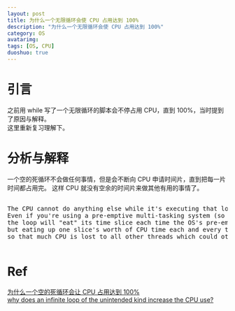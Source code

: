 ```yaml
---
layout: post
title: 为什么一个无限循环会使 CPU 占用达到 100%
description: "为什么一个无限循环会使 CPU 占用达到 100%"
category: OS
avatarimg:
tags: [OS, CPU]
duoshuo: true
---
```


# 引言 

之前用 while 写了一个无限循环的脚本会不停占用 CPU，直到 100%，当时提到了原因与解释。  
这里重新复习理解下。

# 分析与解释

> 
一个空的死循环不会做任何事情，但是会不断向 CPU 申请时间片，直到把每一片时间都占用完。
这样 CPU 就没有空余的时间片来做其他有用的事情了。

<pre>

The CPU cannot do anything else while it's executing that loop (which never ends).
Even if you're using a pre-emptive multi-tasking system (so that infinite loop will only clog forever its own process or thread), 
the loop will "eat" its time slice each time the OS's pre-emptive scheduler hands it the CPU for the next slice -- doing nothing, 
but eating up one slice's worth of CPU time each and every time, 
so that much CPU is lost to all other threads which could otherwise be doing useful work.

</pre>

# Ref
[为什么一个空的死循环会让 CPU 占用达到 100%](http://www.lfyzjck.com/why-infinite-loop-increase-cpu-use/)  
[why does an infinite loop of the unintended kind increase the CPU use?](http://stackoverflow.com/questions/2846165/why-does-an-infinite-loop-of-the-unintended-kind-increase-the-cpu-use)  
